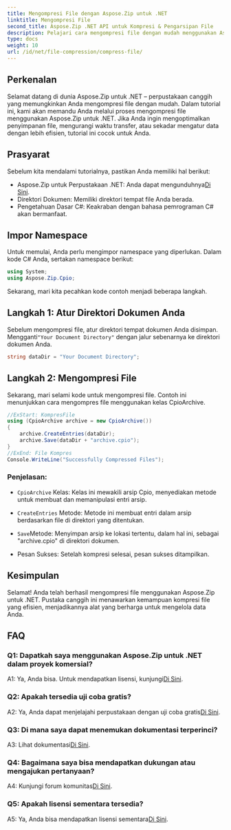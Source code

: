 ```yaml
---
title: Mengompresi File dengan Aspose.Zip untuk .NET
linktitle: Mengompresi File
second_title: Aspose.Zip .NET API untuk Kompresi & Pengarsipan File
description: Pelajari cara mengompresi file dengan mudah menggunakan Aspose.Zip untuk .NET. Ikuti tutorial langkah demi langkah kami untuk manajemen file yang efisien.
type: docs
weight: 10
url: /id/net/file-compression/compress-file/
---
```

## Perkenalan

Selamat datang di dunia Aspose.Zip untuk .NET – perpustakaan canggih yang memungkinkan Anda mengompresi file dengan mudah. Dalam tutorial ini, kami akan memandu Anda melalui proses mengompresi file menggunakan Aspose.Zip untuk .NET. Jika Anda ingin mengoptimalkan penyimpanan file, mengurangi waktu transfer, atau sekadar mengatur data dengan lebih efisien, tutorial ini cocok untuk Anda.

## Prasyarat

Sebelum kita mendalami tutorialnya, pastikan Anda memiliki hal berikut:

-  Aspose.Zip untuk Perpustakaan .NET: Anda dapat mengunduhnya[Di Sini](https://releases.aspose.com/zip/net/).
- Direktori Dokumen: Memiliki direktori tempat file Anda berada.
- Pengetahuan Dasar C#: Keakraban dengan bahasa pemrograman C# akan bermanfaat.

## Impor Namespace

Untuk memulai, Anda perlu mengimpor namespace yang diperlukan. Dalam kode C# Anda, sertakan namespace berikut:

```csharp
using System;
using Aspose.Zip.Cpio;
```

Sekarang, mari kita pecahkan kode contoh menjadi beberapa langkah.

## Langkah 1: Atur Direktori Dokumen Anda

 Sebelum mengompresi file, atur direktori tempat dokumen Anda disimpan. Mengganti`"Your Document Directory"` dengan jalur sebenarnya ke direktori dokumen Anda.

```csharp
string dataDir = "Your Document Directory";
```

## Langkah 2: Mengompresi File

Sekarang, mari selami kode untuk mengompresi file. Contoh ini menunjukkan cara mengompres file menggunakan kelas CpioArchive.

```csharp
//ExStart: KompresFile
using (CpioArchive archive = new CpioArchive())
{
    archive.CreateEntries(dataDir);
    archive.Save(dataDir + "archive.cpio");
}
//ExEnd: File Kompres
Console.WriteLine("Successfully Compressed Files");
```

### Penjelasan:

- `CpioArchive` Kelas: Kelas ini mewakili arsip Cpio, menyediakan metode untuk membuat dan memanipulasi entri arsip.

- `CreateEntries` Metode: Metode ini membuat entri dalam arsip berdasarkan file di direktori yang ditentukan.

- `Save`Metode: Menyimpan arsip ke lokasi tertentu, dalam hal ini, sebagai "archive.cpio" di direktori dokumen.

- Pesan Sukses: Setelah kompresi selesai, pesan sukses ditampilkan.

## Kesimpulan

Selamat! Anda telah berhasil mengompresi file menggunakan Aspose.Zip untuk .NET. Pustaka canggih ini menawarkan kemampuan kompresi file yang efisien, menjadikannya alat yang berharga untuk mengelola data Anda.

## FAQ

### Q1: Dapatkah saya menggunakan Aspose.Zip untuk .NET dalam proyek komersial?

 A1: Ya, Anda bisa. Untuk mendapatkan lisensi, kunjungi[Di Sini](https://purchase.aspose.com/buy).

### Q2: Apakah tersedia uji coba gratis?

 A2: Ya, Anda dapat menjelajahi perpustakaan dengan uji coba gratis[Di Sini](https://releases.aspose.com/).

### Q3: Di mana saya dapat menemukan dokumentasi terperinci?

 A3: Lihat dokumentasi[Di Sini](https://reference.aspose.com/zip/net/).

### Q4: Bagaimana saya bisa mendapatkan dukungan atau mengajukan pertanyaan?

 A4: Kunjungi forum komunitas[Di Sini](https://forum.aspose.com/c/zip/37).

### Q5: Apakah lisensi sementara tersedia?

 A5: Ya, Anda bisa mendapatkan lisensi sementara[Di Sini](https://purchase.aspose.com/temporary-license/).